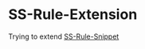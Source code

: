 # SS-Rule-Extension

Trying to extend [SS-Rule-Snippet](https://github.com/Hackl0us/SS-Rule-Snippet)
